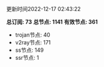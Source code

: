 更新时间2022-12-17 02:43:22

**总订阅: 73**
**总节点: 1141**
**有效节点: 361**
- trojan节点: 40
- v2ray节点: 171
- ss节点: 149
- ssr节点: 1
